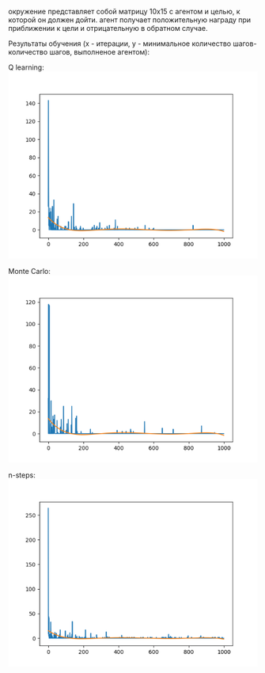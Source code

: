 окружение представляет собой матрицу 10х15 с агентом и целью, к которой он должен дойти. агент получает положительную награду при приближении к цели и отрицательную в обратном случае.

Результаты обучения (х - итерации, у - минимальное количество шагов-количество шагов, выполненое агентом): 

Q learning:
![Q learning:](https://github.com/dmitriygorbatovskii/enviroments/blob/main/Figure_1.png)

Monte Carlo:
![Monte Carlo:](https://github.com/dmitriygorbatovskii/enviroments/blob/main/Figure_2.png)

n-steps:
![n-steps:](https://github.com/dmitriygorbatovskii/enviroments/blob/main/Figure_3.png)



